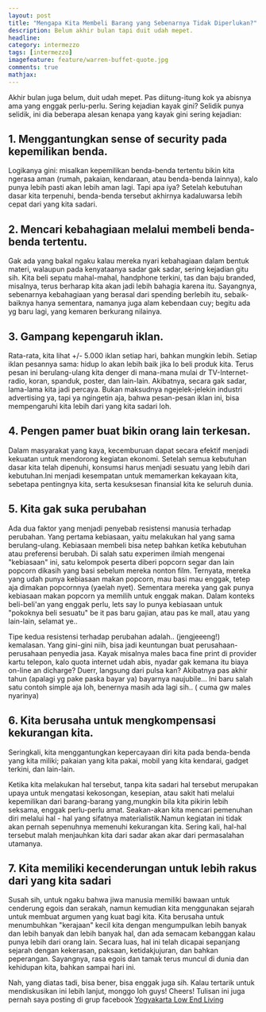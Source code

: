 ```yaml
---
layout: post
title: "Mengapa Kita Membeli Barang yang Sebenarnya Tidak Diperlukan?"
description: Belum akhir bulan tapi duit udah mepet.
headline: 
category: intermezzo
tags: [intermezzo]
imagefeature: feature/warren-buffet-quote.jpg
comments: true
mathjax: 
---
```


Akhir bulan juga belum, duit udah mepet. Pas diitung-itung kok ya abisnya ama yang enggak perlu-perlu. Sering kejadian kayak gini? Selidik punya selidik, ini dia beberapa alesan kenapa yang kayak gini sering kejadian:

## 1. Menggantungkan sense of security pada kepemilikan benda.

Logikanya gini: misalkan kepemilikan benda-benda tertentu bikin kita ngerasa aman (rumah, pakaian, kendaraan, atau benda-benda lainnya), kalo punya lebih pasti akan lebih aman lagi. Tapi apa iya? Setelah kebutuhan dasar kita terpenuhi, benda-benda tersebut akhirnya kadaluwarsa lebih cepat dari yang kita sadari.


## 2. Mencari kebahagiaan melalui membeli benda-benda tertentu.

Gak ada yang bakal ngaku kalau mereka nyari kebahagiaan dalam bentuk materi, walaupun pada kenyataanya sadar gak sadar, sering kejadian gitu sih. Kita beli sepatu mahal-mahal, handphone terkini, tas dan baju branded, misalnya, terus berharap kita akan jadi lebih bahagia karena itu. Sayangnya, sebenarnya kebahagiaan yang berasal dari spending berlebih itu, sebaik-baiknya hanya sementara, namanya juga alam kebendaan cuy; begitu ada yg baru lagi, yang kemaren berkurang nilainya.


## 3. Gampang kepengaruh iklan.

Rata-rata, kita lihat +/- 5.000 iklan setiap hari, bahkan mungkin lebih. Setiap iklan pesannya sama: hidup lo akan lebih baik jika lo beli produk kita. Terus pesan ini berulang-ulang kita denger di mana-mana mulai dr TV-Internet-radio, koran, spanduk, poster, dan lain-lain. Akibatnya, secara gak sadar, lama-lama kita jadi percaya. Bukan maksudnya ngejelek-jelekin industri advertising ya, tapi ya ngingetin aja, bahwa pesan-pesan iklan ini, bisa mempengaruhi kita lebih dari yang kita sadari loh.


## 4. Pengen pamer buat bikin orang lain terkesan.

Dalam masyarakat yang kaya, kecemburuan dapat secara efektif
menjadi kekuatan untuk mendorong kegiatan ekonomi. Setelah semua kebutuhan dasar kita telah dipenuhi, konsumsi harus menjadi sesuatu yang lebih dari kebutuhan.Ini menjadi kesempatan untuk memamerkan kekayaan kita, sebetapa pentingnya kita, serta kesuksesan finansial kita ke seluruh dunia.


## 5. Kita gak suka perubahan

Ada dua faktor yang menjadi penyebab resistensi manusia terhadap perubahan.
Yang pertama kebiasaan, yaitu melakukan hal yang sama berulang-ulang. Kebiasaan membeli bisa netep bahkan ketika kebutuhan atau preferensi berubah. Di salah satu experimen ilmiah mengenai "kebiasaan" ini, satu kelompok peserta diberi popcorn segar dan lain popcorn dikasih yang basi sebelum mereka nonton film. Ternyata, mereka yang udah punya kebiasaan makan popcorn, mau basi mau enggak, tetep aja dimakan popcornnya (yaelah nyet). Sementara mereka yang gak punya kebiasaan makan popcorn ya memilih untuk enggak makan. Dalam konteks beli-beli'an yang enggak perlu, lets say lo punya kebiasaan untuk "pokoknya beli sesuatu" be it pas baru gajian, atau pas ke mall, atau yang lain-lain, selamat ye..

Tipe kedua resistensi terhadap perubahan adalah.. (jengjeeeng!) kemalasan. Yang gini-gini niih, bisa jadi keuntungan buat perusahaan-perusahaan penyedia jasa. Kayak misalnya males baca fine print di provider kartu telepon, kalo quota internet udah abis, nyadar gak kemana itu biaya on-line an dicharge? Duerr, langsung dari pulsa kan? Akibatnya pas akhir tahun (apalagi yg pake paska bayar ya) bayarnya naujubile... Ini baru salah satu contoh simple aja loh, benernya masih ada lagi sih.. ( cuma gw males nyarinya)


## 6. Kita berusaha untuk mengkompensasi kekurangan kita.

Seringkali, kita menggantungkan kepercayaan diri kita pada benda-benda yang kita miliki; pakaian yang kita pakai, mobil yang kita kendarai, gadget terkini, dan lain-lain.

Ketika kita melakukan hal tersebut, tanpa kita sadari hal tersebut merupakan upaya untuk mengatasi kekosongan, kesepian, atau sakit hati melalui kepemilikan dari barang-barang yang,mungkin bila kita pikirin lebih seksama, enggak perlu-perlu amat. Seakan-akan kita mencari pemenuhan diri melalui hal - hal yang sifatnya materialistik.Namun kegiatan ini tidak akan pernah sepenuhnya memenuhi kekurangan kita. Sering kali, hal-hal tersebut malah menjauhkan kita dari sadar akan akar dari permasalahan utamanya.


## 7. Kita memiliki kecenderungan untuk lebih rakus dari yang kita sadari

Susah sih, untuk ngaku bahwa jiwa manusia memiliki bawaan untuk cenderung egois dan serakah, namun kemudian kita menggunakan sejarah untuk membuat argumen yang kuat bagi kita. Kita berusaha untuk menumbuhkan "kerajaan" kecil kita dengan mengumpulkan lebih banyak dan lebih banyak dan lebih banyak hal, dan ada semacam kebanggan kalau punya lebih dari orang lain. Secara luas, hal ini telah dicapai sepanjang sejarah dengan kekerasan, paksaan, ketidakjujuran, dan bahkan peperangan. Sayangnya, rasa egois dan tamak terus muncul di dunia dan kehidupan kita, bahkan sampai hari ini.

Nah, yang diatas tadi, bisa bener, bisa enggak juga sih. Kalau tertarik untuk mendiskusikan ini lebih lanjut, monggo loh guys! Cheers!
Tulisan ini juga pernah saya posting di grup facebook [Yogyakarta Low End Living](https://facebook.com/groups/YogyakartaLowEndLiving/ "Yogyakarta Low End Living")